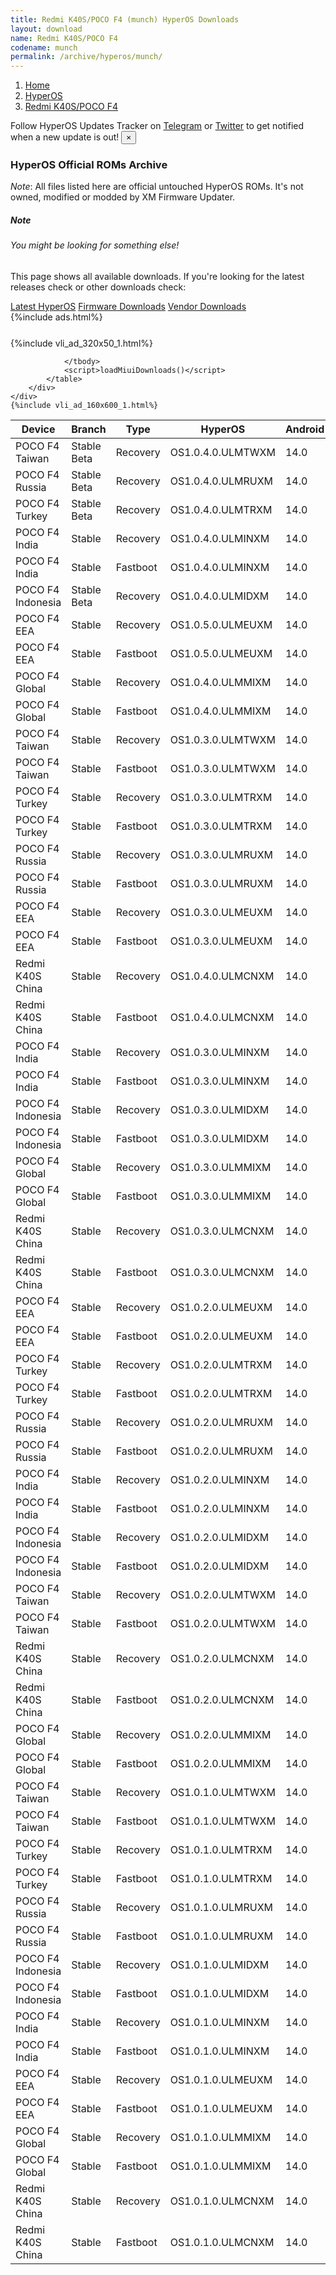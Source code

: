```yaml
---
title: Redmi K40S/POCO F4 (munch) HyperOS Downloads
layout: download
name: Redmi K40S/POCO F4
codename: munch
permalink: /archive/hyperos/munch/
---
```

<nav aria-label="breadcrumb">
    <ol class="breadcrumb">
        <li class="breadcrumb-item"><a href="/">Home</a></li>
        <li class="breadcrumb-item"><a href="/hyperos/">HyperOS</a></li>
        <li class="breadcrumb-item active" aria-current="page"><a href="/hyperos/munch/">Redmi K40S/POCO F4</a></li>
    </ol>
</nav>
<div class="alert alert-primary alert-dismissible fade show" role="alert">
    Follow HyperOS Updates Tracker on <a href="https://t.me/MIUIUpdatesTracker" class="alert-link">Telegram</a>
     or <a href="https://twitter.com/MiFwUpdater" class="alert-link">Twitter</a> to get notified when a new update is out!
    <button type="button" class="close" data-dismiss="alert" aria-label="Close">
        <span aria-hidden="true">&times;</span>
    </button>
</div>

### HyperOS Official ROMs Archive
*Note*: All files listed here are official untouched HyperOS ROMs. It's not owned, modified or modded by XM Firmware Updater.
<div class="card">
  <div class="card-body">
    <h5 class="card-title">Note</h5>
    <h6 class="card-subtitle mb-2 text-muted">You might be looking for something else!</h6>
    <p class="card-text">This page shows all available downloads.
     If you're looking for the latest releases check or other downloads check:</p>
    <a href="/hyperos/munch/" class="card-link">Latest HyperOS</a>
    <a href="/firmware/munch/" class="card-link">Firmware Downloads</a>
    <a href="/vendor/munch/" class="card-link">Vendor Downloads</a>
  </div>
</div>
{%include ads.html%}
<div class="row justify-content-center">
    <div class="col-10">
        <div class="table-responsive-md" style="margin-top: 25px;">
            {%include vli_ad_320x50_1.html%}
            <table id="miui" class="display dt-responsive nowrap compact table table-striped table-hover table-sm">
                <thead class="thead-dark">
                    <tr>
                        <th data-ref="device">Device</th>
                        <th data-ref="branch">Branch</th>
                        <th data-ref="type">Type</th>
                        <th data-ref="miui">HyperOS</th>
                        <th data-ref="android">Android</th>
                        <th data-ref="size">Size</th>
                        <th data-ref="size">Date</th>
                        <th data-ref="link">Link</th>
                    </tr>
                </thead>
                <tbody>
                <tr><td>POCO F4 Taiwan</td><td>Stable Beta</td><td>Recovery</td><td>OS1.0.4.0.ULMTWXM</td><td>14.0</td><td>4.5 GB</td><td>2024-09-05</td><td><a href="/hyperos/munch/stable beta/OS1.0.4.0.ULMTWXM/">Download</a></td></tr>
<tr><td>POCO F4 Russia</td><td>Stable Beta</td><td>Recovery</td><td>OS1.0.4.0.ULMRUXM</td><td>14.0</td><td>4.6 GB</td><td>2024-09-04</td><td><a href="/hyperos/munch/stable beta/OS1.0.4.0.ULMRUXM/">Download</a></td></tr>
<tr><td>POCO F4 Turkey</td><td>Stable Beta</td><td>Recovery</td><td>OS1.0.4.0.ULMTRXM</td><td>14.0</td><td>4.6 GB</td><td>2024-09-04</td><td><a href="/hyperos/munch/stable beta/OS1.0.4.0.ULMTRXM/">Download</a></td></tr>
<tr><td>POCO F4 India</td><td>Stable</td><td>Recovery</td><td>OS1.0.4.0.ULMINXM</td><td>14.0</td><td>4.5 GB</td><td>2024-08-28</td><td><a href="/hyperos/munch/stable/OS1.0.4.0.ULMINXM/">Download</a></td></tr>
<tr><td>POCO F4 India</td><td>Stable</td><td>Fastboot</td><td>OS1.0.4.0.ULMINXM</td><td>14.0</td><td>5.4 GB</td><td>2024-08-12</td><td><a href="/hyperos/munch/stable/OS1.0.4.0.ULMINXM/">Download</a></td></tr>
<tr><td>POCO F4 Indonesia</td><td>Stable Beta</td><td>Recovery</td><td>OS1.0.4.0.ULMIDXM</td><td>14.0</td><td>4.6 GB</td><td>2024-08-28</td><td><a href="/hyperos/munch/stable beta/OS1.0.4.0.ULMIDXM/">Download</a></td></tr>
<tr><td>POCO F4 EEA</td><td>Stable</td><td>Recovery</td><td>OS1.0.5.0.ULMEUXM</td><td>14.0</td><td>4.6 GB</td><td>2024-08-23</td><td><a href="/hyperos/munch/stable/OS1.0.5.0.ULMEUXM/">Download</a></td></tr>
<tr><td>POCO F4 EEA</td><td>Stable</td><td>Fastboot</td><td>OS1.0.5.0.ULMEUXM</td><td>14.0</td><td>6.1 GB</td><td>2024-08-19</td><td><a href="/hyperos/munch/stable/OS1.0.5.0.ULMEUXM/">Download</a></td></tr>
<tr><td>POCO F4 Global</td><td>Stable</td><td>Recovery</td><td>OS1.0.4.0.ULMMIXM</td><td>14.0</td><td>4.7 GB</td><td>2024-08-14</td><td><a href="/hyperos/munch/stable/OS1.0.4.0.ULMMIXM/">Download</a></td></tr>
<tr><td>POCO F4 Global</td><td>Stable</td><td>Fastboot</td><td>OS1.0.4.0.ULMMIXM</td><td>14.0</td><td>6.5 GB</td><td>2024-08-05</td><td><a href="/hyperos/munch/stable/OS1.0.4.0.ULMMIXM/">Download</a></td></tr>
<tr><td>POCO F4 Taiwan</td><td>Stable</td><td>Recovery</td><td>OS1.0.3.0.ULMTWXM</td><td>14.0</td><td>4.4 GB</td><td>2024-08-07</td><td><a href="/hyperos/munch/stable/OS1.0.3.0.ULMTWXM/">Download</a></td></tr>
<tr><td>POCO F4 Taiwan</td><td>Stable</td><td>Fastboot</td><td>OS1.0.3.0.ULMTWXM</td><td>14.0</td><td>5.6 GB</td><td>2024-07-18</td><td><a href="/hyperos/munch/stable/OS1.0.3.0.ULMTWXM/">Download</a></td></tr>
<tr><td>POCO F4 Turkey</td><td>Stable</td><td>Recovery</td><td>OS1.0.3.0.ULMTRXM</td><td>14.0</td><td>4.6 GB</td><td>2024-08-07</td><td><a href="/hyperos/munch/stable/OS1.0.3.0.ULMTRXM/">Download</a></td></tr>
<tr><td>POCO F4 Turkey</td><td>Stable</td><td>Fastboot</td><td>OS1.0.3.0.ULMTRXM</td><td>14.0</td><td>6.0 GB</td><td>2024-07-18</td><td><a href="/hyperos/munch/stable/OS1.0.3.0.ULMTRXM/">Download</a></td></tr>
<tr><td>POCO F4 Russia</td><td>Stable</td><td>Recovery</td><td>OS1.0.3.0.ULMRUXM</td><td>14.0</td><td>4.6 GB</td><td>2024-08-07</td><td><a href="/hyperos/munch/stable/OS1.0.3.0.ULMRUXM/">Download</a></td></tr>
<tr><td>POCO F4 Russia</td><td>Stable</td><td>Fastboot</td><td>OS1.0.3.0.ULMRUXM</td><td>14.0</td><td>6.1 GB</td><td>2024-07-18</td><td><a href="/hyperos/munch/stable/OS1.0.3.0.ULMRUXM/">Download</a></td></tr>
<tr><td>POCO F4 EEA</td><td>Stable</td><td>Recovery</td><td>OS1.0.3.0.ULMEUXM</td><td>14.0</td><td>4.6 GB</td><td>2024-08-07</td><td><a href="/hyperos/munch/stable/OS1.0.3.0.ULMEUXM/">Download</a></td></tr>
<tr><td>POCO F4 EEA</td><td>Stable</td><td>Fastboot</td><td>OS1.0.3.0.ULMEUXM</td><td>14.0</td><td>6.2 GB</td><td>2024-07-18</td><td><a href="/hyperos/munch/stable/OS1.0.3.0.ULMEUXM/">Download</a></td></tr>
<tr><td>Redmi K40S China</td><td>Stable</td><td>Recovery</td><td>OS1.0.4.0.ULMCNXM</td><td>14.0</td><td>5.3 GB</td><td>2024-08-13</td><td><a href="/hyperos/munch/stable/OS1.0.4.0.ULMCNXM/">Download</a></td></tr>
<tr><td>Redmi K40S China</td><td>Stable</td><td>Fastboot</td><td>OS1.0.4.0.ULMCNXM</td><td>14.0</td><td>6.4 GB</td><td>2024-08-05</td><td><a href="/hyperos/munch/stable/OS1.0.4.0.ULMCNXM/">Download</a></td></tr>
<tr><td>POCO F4 India</td><td>Stable</td><td>Recovery</td><td>OS1.0.3.0.ULMINXM</td><td>14.0</td><td>4.5 GB</td><td>2024-08-05</td><td><a href="/hyperos/munch/stable/OS1.0.3.0.ULMINXM/">Download</a></td></tr>
<tr><td>POCO F4 India</td><td>Stable</td><td>Fastboot</td><td>OS1.0.3.0.ULMINXM</td><td>14.0</td><td>5.4 GB</td><td>2024-07-18</td><td><a href="/hyperos/munch/stable/OS1.0.3.0.ULMINXM/">Download</a></td></tr>
<tr><td>POCO F4 Indonesia</td><td>Stable</td><td>Recovery</td><td>OS1.0.3.0.ULMIDXM</td><td>14.0</td><td>4.6 GB</td><td>2024-08-05</td><td><a href="/hyperos/munch/stable/OS1.0.3.0.ULMIDXM/">Download</a></td></tr>
<tr><td>POCO F4 Indonesia</td><td>Stable</td><td>Fastboot</td><td>OS1.0.3.0.ULMIDXM</td><td>14.0</td><td>6.0 GB</td><td>2024-07-18</td><td><a href="/hyperos/munch/stable/OS1.0.3.0.ULMIDXM/">Download</a></td></tr>
<tr><td>POCO F4 Global</td><td>Stable</td><td>Recovery</td><td>OS1.0.3.0.ULMMIXM</td><td>14.0</td><td>4.6 GB</td><td>2024-07-30</td><td><a href="/hyperos/munch/stable/OS1.0.3.0.ULMMIXM/">Download</a></td></tr>
<tr><td>POCO F4 Global</td><td>Stable</td><td>Fastboot</td><td>OS1.0.3.0.ULMMIXM</td><td>14.0</td><td>6.4 GB</td><td>2024-07-15</td><td><a href="/hyperos/munch/stable/OS1.0.3.0.ULMMIXM/">Download</a></td></tr>
<tr><td>Redmi K40S China</td><td>Stable</td><td>Recovery</td><td>OS1.0.3.0.ULMCNXM</td><td>14.0</td><td>5.3 GB</td><td>2024-07-23</td><td><a href="/hyperos/munch/stable/OS1.0.3.0.ULMCNXM/">Download</a></td></tr>
<tr><td>Redmi K40S China</td><td>Stable</td><td>Fastboot</td><td>OS1.0.3.0.ULMCNXM</td><td>14.0</td><td>6.4 GB</td><td>2024-07-15</td><td><a href="/hyperos/munch/stable/OS1.0.3.0.ULMCNXM/">Download</a></td></tr>
<tr><td>POCO F4 EEA</td><td>Stable</td><td>Recovery</td><td>OS1.0.2.0.ULMEUXM</td><td>14.0</td><td>4.6 GB</td><td>2024-07-04</td><td><a href="/hyperos/munch/stable/OS1.0.2.0.ULMEUXM/">Download</a></td></tr>
<tr><td>POCO F4 EEA</td><td>Stable</td><td>Fastboot</td><td>OS1.0.2.0.ULMEUXM</td><td>14.0</td><td>6.2 GB</td><td>2024-06-18</td><td><a href="/hyperos/munch/stable/OS1.0.2.0.ULMEUXM/">Download</a></td></tr>
<tr><td>POCO F4 Turkey</td><td>Stable</td><td>Recovery</td><td>OS1.0.2.0.ULMTRXM</td><td>14.0</td><td>4.6 GB</td><td>2024-07-02</td><td><a href="/hyperos/munch/stable/OS1.0.2.0.ULMTRXM/">Download</a></td></tr>
<tr><td>POCO F4 Turkey</td><td>Stable</td><td>Fastboot</td><td>OS1.0.2.0.ULMTRXM</td><td>14.0</td><td>6.0 GB</td><td>2024-06-20</td><td><a href="/hyperos/munch/stable/OS1.0.2.0.ULMTRXM/">Download</a></td></tr>
<tr><td>POCO F4 Russia</td><td>Stable</td><td>Recovery</td><td>OS1.0.2.0.ULMRUXM</td><td>14.0</td><td>4.6 GB</td><td>2024-07-02</td><td><a href="/hyperos/munch/stable/OS1.0.2.0.ULMRUXM/">Download</a></td></tr>
<tr><td>POCO F4 Russia</td><td>Stable</td><td>Fastboot</td><td>OS1.0.2.0.ULMRUXM</td><td>14.0</td><td>6.1 GB</td><td>2024-06-20</td><td><a href="/hyperos/munch/stable/OS1.0.2.0.ULMRUXM/">Download</a></td></tr>
<tr><td>POCO F4 India</td><td>Stable</td><td>Recovery</td><td>OS1.0.2.0.ULMINXM</td><td>14.0</td><td>4.5 GB</td><td>2024-06-26</td><td><a href="/hyperos/munch/stable/OS1.0.2.0.ULMINXM/">Download</a></td></tr>
<tr><td>POCO F4 India</td><td>Stable</td><td>Fastboot</td><td>OS1.0.2.0.ULMINXM</td><td>14.0</td><td>5.4 GB</td><td>2024-06-18</td><td><a href="/hyperos/munch/stable/OS1.0.2.0.ULMINXM/">Download</a></td></tr>
<tr><td>POCO F4 Indonesia</td><td>Stable</td><td>Recovery</td><td>OS1.0.2.0.ULMIDXM</td><td>14.0</td><td>4.6 GB</td><td>2024-06-20</td><td><a href="/hyperos/munch/stable/OS1.0.2.0.ULMIDXM/">Download</a></td></tr>
<tr><td>POCO F4 Indonesia</td><td>Stable</td><td>Fastboot</td><td>OS1.0.2.0.ULMIDXM</td><td>14.0</td><td>6.1 GB</td><td>2024-06-11</td><td><a href="/hyperos/munch/stable/OS1.0.2.0.ULMIDXM/">Download</a></td></tr>
<tr><td>POCO F4 Taiwan</td><td>Stable</td><td>Recovery</td><td>OS1.0.2.0.ULMTWXM</td><td>14.0</td><td>4.4 GB</td><td>2024-06-20</td><td><a href="/hyperos/munch/stable/OS1.0.2.0.ULMTWXM/">Download</a></td></tr>
<tr><td>POCO F4 Taiwan</td><td>Stable</td><td>Fastboot</td><td>OS1.0.2.0.ULMTWXM</td><td>14.0</td><td>5.6 GB</td><td>2024-06-11</td><td><a href="/hyperos/munch/stable/OS1.0.2.0.ULMTWXM/">Download</a></td></tr>
<tr><td>Redmi K40S China</td><td>Stable</td><td>Recovery</td><td>OS1.0.2.0.ULMCNXM</td><td>14.0</td><td>5.3 GB</td><td>2024-06-14</td><td><a href="/hyperos/munch/stable/OS1.0.2.0.ULMCNXM/">Download</a></td></tr>
<tr><td>Redmi K40S China</td><td>Stable</td><td>Fastboot</td><td>OS1.0.2.0.ULMCNXM</td><td>14.0</td><td>6.4 GB</td><td>2024-06-05</td><td><a href="/hyperos/munch/stable/OS1.0.2.0.ULMCNXM/">Download</a></td></tr>
<tr><td>POCO F4 Global</td><td>Stable</td><td>Recovery</td><td>OS1.0.2.0.ULMMIXM</td><td>14.0</td><td>4.6 GB</td><td>2024-06-12</td><td><a href="/hyperos/munch/stable/OS1.0.2.0.ULMMIXM/">Download</a></td></tr>
<tr><td>POCO F4 Global</td><td>Stable</td><td>Fastboot</td><td>OS1.0.2.0.ULMMIXM</td><td>14.0</td><td>6.4 GB</td><td>2024-06-03</td><td><a href="/hyperos/munch/stable/OS1.0.2.0.ULMMIXM/">Download</a></td></tr>
<tr><td>POCO F4 Taiwan</td><td>Stable</td><td>Recovery</td><td>OS1.0.1.0.ULMTWXM</td><td>14.0</td><td>4.4 GB</td><td>2024-05-28</td><td><a href="/hyperos/munch/stable/OS1.0.1.0.ULMTWXM/">Download</a></td></tr>
<tr><td>POCO F4 Taiwan</td><td>Stable</td><td>Fastboot</td><td>OS1.0.1.0.ULMTWXM</td><td>14.0</td><td>5.6 GB</td><td>2024-05-16</td><td><a href="/hyperos/munch/stable/OS1.0.1.0.ULMTWXM/">Download</a></td></tr>
<tr><td>POCO F4 Turkey</td><td>Stable</td><td>Recovery</td><td>OS1.0.1.0.ULMTRXM</td><td>14.0</td><td>4.6 GB</td><td>2024-05-27</td><td><a href="/hyperos/munch/stable/OS1.0.1.0.ULMTRXM/">Download</a></td></tr>
<tr><td>POCO F4 Turkey</td><td>Stable</td><td>Fastboot</td><td>OS1.0.1.0.ULMTRXM</td><td>14.0</td><td>6.0 GB</td><td>2024-05-14</td><td><a href="/hyperos/munch/stable/OS1.0.1.0.ULMTRXM/">Download</a></td></tr>
<tr><td>POCO F4 Russia</td><td>Stable</td><td>Recovery</td><td>OS1.0.1.0.ULMRUXM</td><td>14.0</td><td>4.6 GB</td><td>2024-05-23</td><td><a href="/hyperos/munch/stable/OS1.0.1.0.ULMRUXM/">Download</a></td></tr>
<tr><td>POCO F4 Russia</td><td>Stable</td><td>Fastboot</td><td>OS1.0.1.0.ULMRUXM</td><td>14.0</td><td>6.1 GB</td><td>2024-05-14</td><td><a href="/hyperos/munch/stable/OS1.0.1.0.ULMRUXM/">Download</a></td></tr>
<tr><td>POCO F4 Indonesia</td><td>Stable</td><td>Recovery</td><td>OS1.0.1.0.ULMIDXM</td><td>14.0</td><td>4.6 GB</td><td>2024-05-14</td><td><a href="/hyperos/munch/stable/OS1.0.1.0.ULMIDXM/">Download</a></td></tr>
<tr><td>POCO F4 Indonesia</td><td>Stable</td><td>Fastboot</td><td>OS1.0.1.0.ULMIDXM</td><td>14.0</td><td>6.1 GB</td><td>2024-05-08</td><td><a href="/hyperos/munch/stable/OS1.0.1.0.ULMIDXM/">Download</a></td></tr>
<tr><td>POCO F4 India</td><td>Stable</td><td>Recovery</td><td>OS1.0.1.0.ULMINXM</td><td>14.0</td><td>4.6 GB</td><td>2024-05-14</td><td><a href="/hyperos/munch/stable/OS1.0.1.0.ULMINXM/">Download</a></td></tr>
<tr><td>POCO F4 India</td><td>Stable</td><td>Fastboot</td><td>OS1.0.1.0.ULMINXM</td><td>14.0</td><td>5.5 GB</td><td>2024-05-07</td><td><a href="/hyperos/munch/stable/OS1.0.1.0.ULMINXM/">Download</a></td></tr>
<tr><td>POCO F4 EEA</td><td>Stable</td><td>Recovery</td><td>OS1.0.1.0.ULMEUXM</td><td>14.0</td><td>4.6 GB</td><td>2024-05-13</td><td><a href="/hyperos/munch/stable/OS1.0.1.0.ULMEUXM/">Download</a></td></tr>
<tr><td>POCO F4 EEA</td><td>Stable</td><td>Fastboot</td><td>OS1.0.1.0.ULMEUXM</td><td>14.0</td><td>6.2 GB</td><td>2024-05-06</td><td><a href="/hyperos/munch/stable/OS1.0.1.0.ULMEUXM/">Download</a></td></tr>
<tr><td>POCO F4 Global</td><td>Stable</td><td>Recovery</td><td>OS1.0.1.0.ULMMIXM</td><td>14.0</td><td>4.6 GB</td><td>2024-04-26</td><td><a href="/hyperos/munch/stable/OS1.0.1.0.ULMMIXM/">Download</a></td></tr>
<tr><td>POCO F4 Global</td><td>Stable</td><td>Fastboot</td><td>OS1.0.1.0.ULMMIXM</td><td>14.0</td><td>6.4 GB</td><td>2024-04-16</td><td><a href="/hyperos/munch/stable/OS1.0.1.0.ULMMIXM/">Download</a></td></tr>
<tr><td>Redmi K40S China</td><td>Stable</td><td>Recovery</td><td>OS1.0.1.0.ULMCNXM</td><td>14.0</td><td>5.3 GB</td><td>2024-04-14</td><td><a href="/hyperos/munch/stable/OS1.0.1.0.ULMCNXM/">Download</a></td></tr>
<tr><td>Redmi K40S China</td><td>Stable</td><td>Fastboot</td><td>OS1.0.1.0.ULMCNXM</td><td>14.0</td><td>6.4 GB</td><td>2024-03-30</td><td><a href="/hyperos/munch/stable/OS1.0.1.0.ULMCNXM/">Download</a></td></tr>

                </tbody>
                <script>loadMiuiDownloads()</script>
            </table>
        </div>
    </div>
    {%include vli_ad_160x600_1.html%}
</div>
